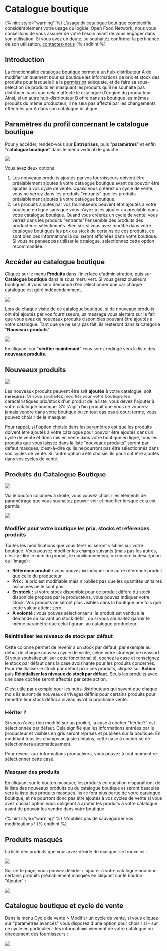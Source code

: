 # Catalogue boutique

{% hint style="warning" %}
L’usage du catalogue boutique complexifie considérablement votre usage du logiciel Open Food Network, nous vous conseillons de vous assurer de votre besoin avant de vous engager dans son utilisation. Si vous avez un doute, ou souhaitez confirmer la pertinence de son utilisation, [contactez-nous](https://ofn-user-guide.gitbook.io/guide-utilisateur-open-food-network/#dautres-questions-des-ameliorations)
{% endhint %}

## Introduction

La fonctionnalité catalogue boutique permet à un hub-distributeur A de modifier uniquement pour sa boutique les informations de prix et stock des produits pour lesquels il a la [permission](https://guide.openfoodnetwork.org/v/fr/basic-features/enterprise-profile/enterprise-to-enterprise-permissions-e2es) adéquate, et de faire sa sous-sélection de produits en masquant les produits qu'il ne souhaite pas distribuer, sans que cela n'affecte le catalogue d'origine du producteur. Ainsi, si un autre hub-distributeur B offre dans sa boutique les mêmes produits du même producteur, il ne sera pas affecté par les changements effectués par A dans son catalogue boutique.

## Paramètres du profil concernant le catalogue boutique

Pour y accéder, rendez-vous sur **Entreprises**, puis "**paramètres**" et enfin "c**atalogue boutique**" dans le menu vertical de gauche :

![](<../../.gitbook/assets/image (42) (1) (1).png>)

Vous avez deux options :&#x20;

1. Les nouveaux produits ajoutés par vos fournisseurs doivent être préalablement ajoutés à votre catalogue boutique avant de pouvoir être ajoutés à vos cycle de vente. Quand vous créerez un cycle de vente, vous ne verrez dans les produits "entrants" que les produits préalablement ajoutés à votre catalogue boutique.&#x20;
2. Les produits ajoutés par vos fournisseurs peuvent être ajoutés à votre boutique en ligne sans que vous n'ayez à les ajouter au préalable dans votre catalogue boutique. Quand vous créerez un cycle de vente, vous verrez dans les produits "entrants" l'ensemble des produits des producteurs sélectionnés. Bien sûr, si vous avez modifié dans votre catalogue boutiques les prix ou stock de certains de ces produits, ce sont bien ces informations là qui seront affichées dans votre boutique. Si vous ne pensez pas utiliser le catalogue, sélectionnez cette option recommandée.&#x20;

## Accéder au catalogue boutique

Cliquez sur le menu **Produits** dans l'interface d'administration, puis sur **Catalogue** **boutique** dans le sous menu vert. Si vous gérez plusieurs boutiques, il vous sera demandé d'en sélectionner une car chaque catalogue est géré indépendamment.&#x20;

![](<../../.gitbook/assets/image (65) (1) (1) (1).png>)

Lors de chaque visite de ce catalogue boutique, si de nouveaux produits ont été ajoutés par vos fournisseurs, un message vous alertera sur le fait que vous avez de nouveaux produits disponibles pouvant être ajoutés à votre catalogue. Tant que ce ne sera pas fait, ils resteront dans la catégorie "**Nouveaux produits**".

![](<../../.gitbook/assets/image (55) (1) (1) (1).png>)

En cliquant sur "**vérifier maintenant**" vous serez redirigé vers la liste des **nouveaux produits**.

## Nouveaux produits

![](<../../.gitbook/assets/image (48) (1) (1).png>)

Les nouveaux produits peuvent être soit **ajoutés** à votre catalogue, soit **masqués**. Si vous souhaitez modifier pour votre boutique les caractéristiques prix/stock d'un produit de la liste, vous devez l'ajouter à votre catalogue boutique. S'il s'agit d'un produit que vous ne voudrez jamais vendre dans votre boutique ou en tout cas pas à court terme, vous pouvez choisir de le masquer.

Pour rappel, si l'option choisie dans les [paramètres](https://guide.openfoodnetwork.org/v/fr/basic-features/enterprise-profile/enterprise-settings#catalogue-boutique) est que les produits doivent être ajoutés à votre catalogue pour pouvoir être ajoutés dans un cycle de vente et donc mis en vente dans votre boutique en ligne, tous les produits que vous laissez dans la liste "nouveaux produits" seront par défaut masqués, c'est-à-dire qu'ils ne pourront pas être sélectionnés dans vos cycles de vente. Si l'autre option a été choisie, ils pourront être ajoutés dans vos cycles de vente.&#x20;

## Produits du Catalogue Boutique

![](<../../.gitbook/assets/image (37) (1) (1).png>)

Via le bouton colonnes à droite, vous pouvez choisir les éléments de paramétrage que vous souhaitez pouvoir voir et modifier lorsque cela est permis.&#x20;

![](<../../.gitbook/assets/image (71) (1) (1) (1).png>)

### Modifier pour votre boutique les prix, stocks et références produits

Toutes les modifications que vous ferez ici seront visibles sur votre boutique. Vous pouvez modifier les champs suivants (mais pas les autres, c'est-à-dire le nom du produit, le conditionnement, ou encore la description ou l'image) :

* **Référence produit :** vous pouvez ici indiquer une autre référence produit que celle du producteur
* **Prix :** le prix est modifiable mais n'oubliez pas que les quantités unitaires associées ne le sont pas
* **En stock :** si votre stock disponible pour ce produit diffère du stock disponible proposé par le producteurs, vous pouvez indiquer votre stock. Vos produits ne seront plus visibles dans la boutique une fois que cette valeur atteint zéro.
* **A volonté :** vous pouvez sélectionner si le produit est vendu à la demande ou suivant un stock défini, ou si vous souhaitez garder le même paramètre que celui figurant au catalogue producteur.

### Réinitialiser les niveaux de stock par défaut

Cette colonne permet de revenir à un stock par défaut, par exemple au début de chaque nouveau cycle de vente, selon votre stratégie de réassort. Si vous souhaitez utiliser cette fonctionnalité, cochez la case et renseignez le stock par défaut dans la case avoisinante pour les produits concernés. Pour réinitialiser le stock par défaut pour ces produits, cliquez sur **Action** puis **Réinitialiser les niveaux de stock par défaut.** Seuls les produits avec une case cochée seront affectés par cette action.

C'est utile par exemple pour les hubs-distributeurs qui savent que chaque mois ils auront de nouveaux arrivages définis pour certains produits pour remettre leur stock défini à niveau avant la prochaine vente.

### Hériter ?

Si vous n'avez rien modifié sur un produit, la case à cocher "hériter?" est sélectionnée par défaut. Cela signifie que les informations entrées par le producteur et visibles en gris seront reprises et publiées sur la boutique. En modifiant tous les champs ou juste certains, cette case à cocher se dé-sélectionnera automatiquement.

Pour revenir aux informations producteurs, vous pouvez à tout moment re-sélectionner cette case.

### Masquer des produits

En cliquant sur le bouton masquer, les produits en question disparaîtront de la liste des nouveaux produits ou du catalogue boutique et seront basculés vers la liste des produits masqués. Ils ne font plus partie de votre catalogue boutique, et ne pourront donc pas être ajoutés à vos cycles de vente si vous avez choisi l'option vous obligeant à ajouter les produits à votre catalogue avant de pouvoir les vendre dans votre boutique.

{% hint style="warning" %}
N'oubliez pas de sauvegarder vos modifications !
{% endhint %}

## Produits masqués

La liste des produits que vous avez décidé de masquer se trouve ici :&#x20;

![](<../../.gitbook/assets/image (45) (1) (1) (1) (1).png>)

Sur cette page, vous pouvez décider d'ajouter à votre catalogue boutique certains produits préalablement masqués en cliquant sur le bouton "Ajouter" :

![](<../../.gitbook/assets/image (47) (1) (1).png>)

## Catalogue boutique et cycle de vente

Dans le menu Cycle de vente > Modifier un cycle de vente, si vous cliquez sur "paramètres avancés" vous disposez d'une option pour choisir si - sur ce cycle en particulier - les informations viennent de votre catalogue ou directement des fournisseurs :

![](<../../.gitbook/assets/image (46) (1) (1).png>)

